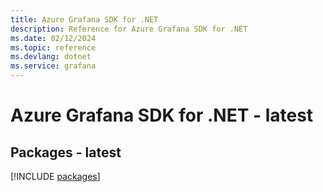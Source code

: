 ```yaml
---
title: Azure Grafana SDK for .NET
description: Reference for Azure Grafana SDK for .NET
ms.date: 02/12/2024
ms.topic: reference
ms.devlang: dotnet
ms.service: grafana
---
```

# Azure Grafana SDK for .NET - latest
## Packages - latest
[!INCLUDE [packages](grafana-index.md)]
